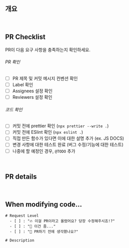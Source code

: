 ## 개요

<!-- 한 줄 요약 -->

<br/>

## PR Checklist

PR이 다음 요구 사항을 충족하는지 확인하세요.

###### PR 확인

- [ ] PR 제목 및 커밋 메시지 컨벤션 확인
- [ ] Label 확인
- [ ] Assignees 설정 확인
- [ ] Reviewers 설정 확인

###### 코드 확인

- [ ] 커밋 전에 prettier 확인 (`npx prettier --write .`)
- [ ] 커밋 전에 ESlint 확인 (`npx eslint .`)
- [ ] 직접 만든 함수가 있다면 이에 대한 설명 추가 (ex. JS DOCS)
- [ ] 변경 사항에 대한 테스트 완료 (버그 수정/기능에 대한 테스트)
- [ ] 나중에 할 예정인 경우, `@TODO` 추가

<br/>

## PR details

<!-- 변경 사항 및 관련 이슈에 대해 간단하게 작성해주세요. 어떻게보다 무엇을 왜 수정했는지 설명해주세요. -->
<!-- 직접 만든 함수가 있다면 예제를 만들어 상세히 설명해주세요. (코드 캡쳐) -->

<br/>

## When modifying code...

```text
# Request Level
  - [ ] : "🔥 이걸 PR이라고 올렸어요? 당장 수정해주시죠!?"
  - [ ] : "🥹 이건 좀..."
  - [ ] : "🤷 PR하기 전에 생각했나요?"

# Description

```
